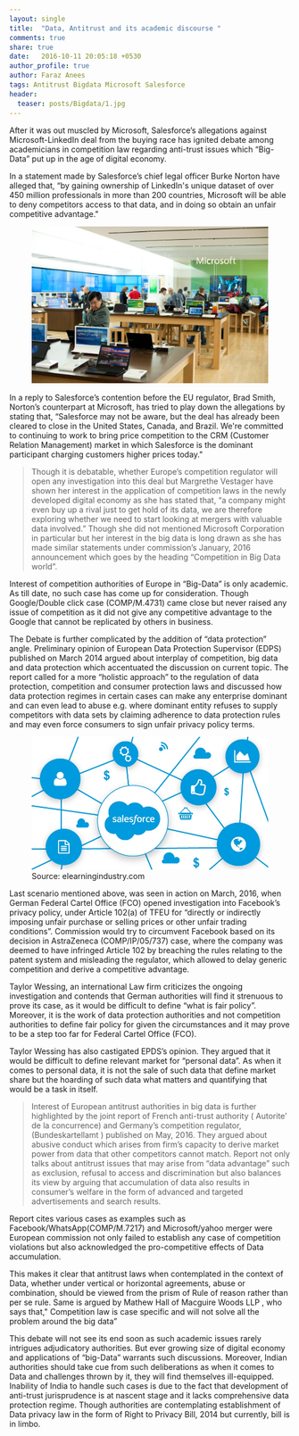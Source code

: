 ```yaml
---
layout: single
title:  "Data, Antitrust and its academic discourse "
comments: true
share: true
date:   2016-10-11 20:05:18 +0530
author_profile: true
author: Faraz Anees
tags: Antitrust Bigdata Microsoft Salesforce 
header:
  teaser: posts/Bigdata/1.jpg
---
```


After it was out muscled by Microsoft, Salesforce’s allegations against Microsoft-LinkedIn deal from the buying race has ignited debate among academicians in competition law regarding anti-trust issues which “Big-Data” put up in the age of digital economy.

In a statement made by Salesforce’s chief legal officer Burke Norton have alleged that, “by gaining ownership of LinkedIn's unique dataset of over 450 million professionals in more than 200 countries, Microsoft will be able to deny competitors access to that data, and in doing so obtain an unfair competitive advantage." 

<figure class="half">
<a href="/images/posts/Bigdata/1.jpg"><img src="/images/posts/Bigdata/1.jpg"></a>
<figcaption></figcaption>
</figure>

In a reply to Salesforce’s contention before the EU regulator, Brad Smith, Norton’s counterpart at Microsoft, has tried to play down the allegations by stating that, “Salesforce may not be aware, but the deal has already been cleared to close in the United States, Canada, and Brazil. We're committed to continuing to work to bring price competition to the CRM (Customer Relation Management) market in which Salesforce is the dominant participant charging customers higher prices today."

<blockquote>
Though it is debatable, whether Europe’s competition regulator will open any investigation into this deal but   Margrethe Vestager have shown her interest in the application of competition laws in the newly developed digital economy as she has stated that, “a company might even buy up a rival just to get hold of its data, we are therefore exploring whether we need to start looking at mergers with valuable data involved.” Though she did not mentioned  Microsoft Corporation in particular but her interest in the big data is long drawn as she has made similar statements under commission’s January, 2016 announcement which goes by the heading “Competition in Big Data world”.
</blockquote>

Interest of competition authorities of Europe in “Big-Data” is only academic. As till date, no such case has come up for consideration. Though Google/Double click case (COMP/M.4731) came close but never raised any issue of competition as it did not give any competitive advantage to the Google that cannot be replicated by others in business. 

The Debate is further complicated by the addition of “data protection” angle. Preliminary opinion of European Data Protection Supervisor (EDPS) published on March 2014 argued about interplay of competition, big data and data protection which accentuated the discussion on current topic. The report called for a more “holistic approach” to the regulation of data protection, competition and consumer protection laws and discussed how data protection regimes in certain cases can make any enterprise dominant and can even lead to abuse e.g. where dominant entity refuses to supply competitors with data sets by claiming adherence to data protection rules and may even force consumers to sign unfair privacy policy terms.

<figure class="half">
<a href="/images/posts/Bigdata/2.jpg"><img src="/images/posts/Bigdata/2.jpg"></a>
<figcaption>Source: elearningindustry.com</figcaption>
</figure>

Last scenario mentioned above, was seen in action on March, 2016, when German Federal Cartel Office (FCO) opened investigation into Facebook’s privacy policy, under Article 102(a) of TFEU for “directly or indirectly imposing unfair purchase or selling prices or other unfair trading conditions”.  Commission would try to circumvent Facebook based on its decision in AstraZeneca (COMP/IP/05/737) case, where the company was deemed to have infringed Article 102 by breaching the rules relating to the patent system and misleading the regulator, which allowed to delay generic competition and derive a competitive advantage.

Taylor Wessing, an international Law firm criticizes the ongoing investigation and contends that German authorities will find it strenuous to prove its case, as it would be difficult to define “what is fair policy”. Moreover, it is the work of data protection authorities and not competition authorities to define fair policy for given the circumstances and it may prove to be a step too far for Federal Cartel Office (FCO). 

Taylor Wessing has also castigated EPDS’s opinion. They argued that it would be difficult to define relevant market for “personal data”. As when it comes to personal data, it is not the sale of such data that define market share but the hoarding of such data what matters and quantifying that would be a task in itself.

<blockquote>
Interest of European antitrust authorities in big data is further highlighted by the joint report of French anti-trust authority ( Autorite’ de la concurrence) and Germany’s competition regulator, (Bundeskartellamt ) published on May, 2016. They argued about abusive conduct which arises from firm’s capacity to derive market power from data that other competitors cannot match.  Report not only talks about antitrust issues that may arise from “data advantage” such as exclusion, refusal to access and discrimination but also balances its view by arguing that accumulation of data also results in consumer’s welfare in the form of advanced and targeted advertisements and search results. 
</blockquote>

Report cites various cases as examples such as Facebook/WhatsApp(COMP/M.7217) and  Microsoft/yahoo merger were European commission not only failed to establish any case of competition violations but also acknowledged the pro-competitive effects of Data accumulation. 

This makes it clear that antitrust laws when contemplated in the context of Data, whether under vertical or horizontal agreements, abuse or combination, should be viewed from the prism of Rule of reason rather than per se rule. Same is argued by Mathew Hall of Macguire Woods LLP , who says that," Competition law is case specific and will not solve all the problem around the big data”

This debate will not see its end soon as such academic issues rarely intrigues adjudicatory authorities. But ever growing size of digital economy and applications of “big-Data” warrants such discussions. Moreover, Indian authorities should take cue from such deliberations as when it comes to Data and challenges thrown by it, they will find themselves ill-equipped. Inability of India to handle such cases is due to the fact that development of anti-trust jurisprudence is at nascent stage and it lacks comprehensive data protection regime. Though authorities are contemplating establishment of Data privacy law in the form of Right to Privacy Bill, 2014 but currently, bill is in limbo.
